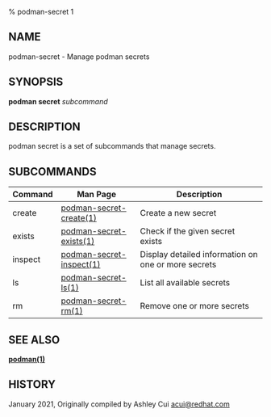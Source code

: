 % podman-secret 1

## NAME

podman\-secret - Manage podman secrets

## SYNOPSIS

**podman secret** _subcommand_

## DESCRIPTION

podman secret is a set of subcommands that manage secrets.

## SUBCOMMANDS

| Command | Man Page                                                                    | Description                                         |
| ------- | --------------------------------------------------------------------------- | --------------------------------------------------- |
| create  | [podman-secret-create(1)](commands/podman-secret/podman-secret-create.md)   | Create a new secret                                 |
| exists  | [podman-secret-exists(1)](commands/podman-secret/podman-secret-exists.md)   | Check if the given secret exists                    |
| inspect | [podman-secret-inspect(1)](commands/podman-secret/podman-secret-inspect.md) | Display detailed information on one or more secrets |
| ls      | [podman-secret-ls(1)](commands/podman-secret/podman-secret-ls.md)           | List all available secrets                          |
| rm      | [podman-secret-rm(1)](commands/podman-secret/podman-secret-rm.md)           | Remove one or more secrets                          |

## SEE ALSO

**[podman(1)](commands/podman.md)**

## HISTORY

January 2021, Originally compiled by Ashley Cui <acui@redhat.com>
